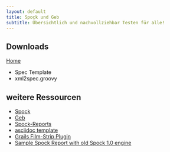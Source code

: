 ```yaml
---
layout: default
title: Spock und Geb
subtitle: Übersichtlich und nachvollziehbar Testen für alle!
---
```


## Downloads

[Home](index.html)

* Spec Template
* xml2spec.groovy

## weitere Ressourcen

* [Spock](https://github.com/spockframework/spock)
* [Geb](http://www.gebish.org/)
* [Spock-Reports](https://github.com/renatoathaydes/spock-reports)
* [asciidoc template](https://github.com/renatoathaydes/spock-reports/wiki)
* [Grails Film-Strip Plugin](https://grails.org/plugin/film-strip)
* [Sample Spock Report with old Spock 1.0 engine](http://spockframework.github.io/spock/sampleReports/Ninja%20Commander.html)
